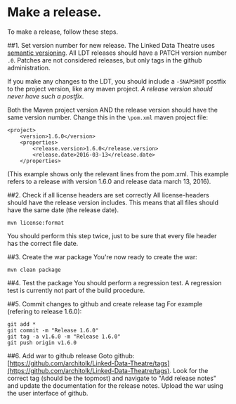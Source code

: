 # Make a release.
To make a release, follow these steps.

##1. Set version number for new release.
The Linked Data Theatre uses [semantic versioning](http://semver.org). 
All LDT releases should have a PATCH version number `.0`. Patches are not considered releases, but only tags in the github administration.

If you make any changes to the LDT, you should include a `-SNAPSHOT` postfix to the project version, like any maven project. *A release version should never have such a postfix.*

Both the Maven project version AND the release version should have the same version number. Change this in the `\pom.xml` maven project file:

	<project>
		<version>1.6.0</version>
		<properties>
			<release.version>1.6.0</release.version>
			<release.date>2016-03-13</release.date>
		</properties>

(This example shows only the relevant lines from the pom.xml. This example refers to a release with version 1.6.0 and release data march 13, 2016).

##2. Check if all license headers are set correctly
All license-headers should have the release version includes. This means that all files should have the same date (the release date).

	mvn license:format

You should perform this step twice, just to be sure that every file header has the correct file date.

##3. Create the war package
You're now ready to create the war:

	mvn clean package

##4. Test the package
You should perform a regression test. A regression test is currently not part of the build procedure. 

##5. Commit changes to github and create release tag
For example (refering to release 1.6.0):

	git add *
	git commit -m "Release 1.6.0"
	git tag -a v1.6.0 -m "Release 1.6.0"
	git push origin v1.6.0

##6. Add war to github release
Goto github: [https://github.com/architolk/Linked-Data-Theatre/tags](https://github.com/architolk/Linked-Data-Theatre/tags). Look for the correct tag (should be the topmost) and navigate to "Add release notes" and update the documentation for the release notes. Upload the war using the user interface of github.
   